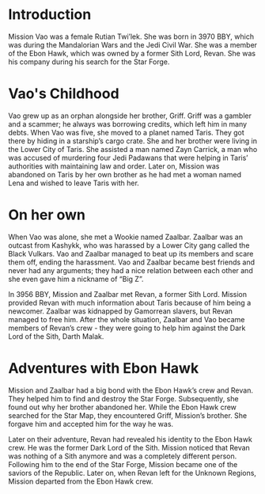# Introduction

Mission Vao was a female Rutian Twi’lek.
She was born in 3970 BBY, which was during the Mandalorian Wars and the Jedi Civil War.
She was a member of the Ebon Hawk, which was owned by a former Sith Lord, Revan.
She was his company during his search for the Star Forge.

# Vao's Childhood

Vao grew up as an orphan alongside her brother, Griff.
Griff was a gambler and a scammer; he always was borrowing credits, which left him in many debts.
When Vao was five, she moved to a planet named Taris.
They got there by hiding in a starship’s cargo crate.
She and her brother were living in the Lower City of Taris.
She assisted a man named Zayn Carrick, a man who was accused of murdering four Jedi Padawans that were helping in Taris’ authorities with maintaining law and order.
Later on, Mission was abandoned on Taris by her own brother as he had met a woman named Lena and wished to leave Taris with her.

# On her own

When Vao was alone, she met a Wookie named Zaalbar.
Zaalbar was an outcast from Kashykk, who was harassed by a Lower City gang called the Black Vulkars.
Vao and Zaalbar managed to beat up its members and scare them off, ending the harassment.
Vao and Zaalbar became best friends and never had any arguments; they had a nice relation between each other and she even gave him a nickname of “Big Z”.

In 3956 BBY, Mission and Zaalbar met Revan, a former Sith Lord.
Mission provided Revan with much information about Taris because of him being a newcomer.
Zaalbar was kidnapped by Gamorrean slavers, but Revan managed to free him.
After the whole situation, Zaalbar and Vao became members of Revan’s crew - they were going to help him against the Dark Lord of the Sith, Darth Malak.

# Adventures with Ebon Hawk

Mission and Zaalbar had a big bond with the Ebon Hawk’s crew and Revan.
They helped him to find and destroy the Star Forge.
Subsequently, she found out why her brother abandoned her.
While the Ebon Hawk crew searched for the Star Map, they encountered Griff, Mission’s brother.
She forgave him and accepted him for the way he was.

Later on their adventure, Revan had revealed his identity to the Ebon Hawk crew.
He was the former Dark Lord of the Sith.
Mission noticed that Revan was nothing of a Sith anymore and was a completely different person.
Following him to the end of the Star Forge, Mission became one of the saviors of the Republic.
Later on, when Revan left for the Unknown Regions, Mission departed from the Ebon Hawk crew.

